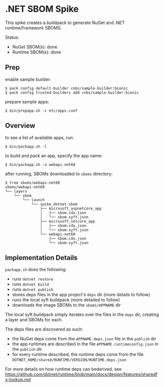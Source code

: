# .NET SBOM Spike

This spike creates a buildpack to generate NuGet and .NET runtime/framework SBOMS.

Status:

* NuGet SBOM(s): done
* Runtime SBOM(s): done


## Prep

enable sample builder:
```
$ pack config default-builder cnbs/sample-builder:bionic
$ pack config trusted-builders add cnbs/sample-builder:bionic
```
prepare sample apps:
```
$ bin/prepapp.sh -c etc/apps.conf
```

## Overview

to see a list of available apps, run:
```
$ bin/packapp.sh -l
```

to build and pack an app, specify the app name:
```
$ bin/packapp.sh -a webapi-net60
```

after running, SBOMs downloaded to `sboms` directory:
```
$ tree sboms/webapi-net60
sboms/webapi-net60
└── layers
    └── sbom
        └── launch
            └── spike_dotnet-sbom
                ├── microsoft_aspnetcore_app
                │   ├── sbom.cdx.json
                │   └── sbom.syft.json
                ├── microsoft_netcore_app
                │   ├── sbom.cdx.json
                │   └── sbom.syft.json
                └── webapi-net60
                    ├── sbom.cdx.json
                    └── sbom.syft.json

```

## Implementation Details

`packapp.sh` does the following:
* runs `dotnet restore`
* runs `dotnet build`
* runs `dotnet publish`
* stores deps files in the app project's `deps` dir (more details to follow)
* runs the local syft buildpack (more detailed to follow)
* downloads the image SBOMs to the `sboms/APPNAME` dir

The local syft buildpack simply iterates over the files in the `deps` dir, creating a layer and SBOMs for each.

The deps files are discovered as such:
* the NuGet deps come from the `APPNAME.deps.json` file in the `publish` dir
* the app runtimes are described in the file `APPNAME.runtimeconfig.json` in the `publish` dir
* for every runtime described, the runtime deps come from the file `DOTNET_HOME/shared/RUNTIME/VERSION/RUNTIME.deps.json`

For more details on how runtime deps can bederived, see https://github.com/dotnet/runtime/blob/main/docs/design/features/sharedfx-lookup.md
